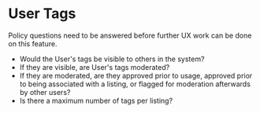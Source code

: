 # User Tags

Policy questions need to be answered before further UX work can be done on this feature.

* Would the User's tags be visible to others in the system?
* If they are visible, are User's tags moderated?
* If they are moderated, are they approved prior to usage, approved prior to being associated with a listing, or flagged for moderation afterwards by other users?
* Is there a maximum number of tags per listing?
